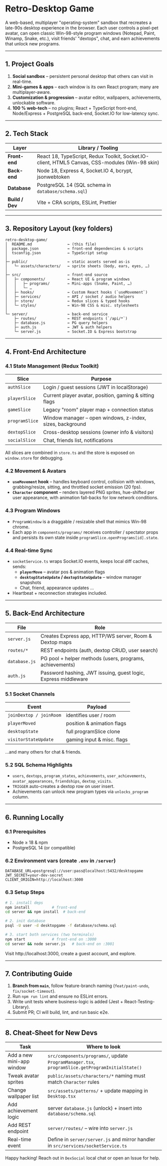 # Retro-Desktop Game

A web-based, multiplayer "operating-system" sandbox that recreates a late-90s desktop experience in the browser.  Each user controls a pixel-pet avatar, can open classic Win-98-style program windows (Notepad, Paint, Winamp, Snake, etc.), visit friends' "dextops", chat, and earn achievements that unlock new programs.

---

## 1. Project Goals

1. **Social sandbox** – persistent personal desktop that others can visit in real-time.
2. **Mini-games & apps** – each window is its own React program; many are multiplayer-aware.
3. **Customization & progression** – avatar editor, wallpapers, achievements, unlockable software.
4. **100 % web-tech** – no plugins; React + TypeScript front-end, Node/Express + PostgreSQL back-end, Socket.IO for low-latency sync.

---

## 2. Tech Stack

| Layer            | Library / Tooling                      |
|------------------|----------------------------------------|
| **Front-end**    | React 18, TypeScript, Redux Toolkit, Socket.IO-client, HTML5 Canvas, CSS-modules (Win-98 skin) |
| **Back-end**     | Node 18, Express 4, Socket.IO 4, bcrypt, jsonwebtoken |
| **Database**     | PostgreSQL 14 (SQL schema in `database/schema.sql`) |
| **Build / Dev**  | Vite + CRA scripts, ESLint, Prettier |

---

## 3. Repository Layout (key folders)

```
retro-desktop-game/
│  README.md                ← (this file)
│  package.json             ← front-end dependencies & scripts
│  tsconfig.json            ← TypeScript setup
│
├─ public/                  ← static assets served as-is
│   └─ assets/characters/   ← sprite sheets (body, ears, eyes, …)
│
├─ src/                     ← front-end source
│   ├─ components/          ← React UI & program windows
│   │   ├─ programs/        ← Mini-apps (Snake, Paint, …)
│   │   └─ …
│   ├─ hooks/               ← Custom React hooks (`useMovement`)
│   ├─ services/            ← API / socket / audio helpers
│   ├─ store/               ← Redux slices & typed hooks
│   └─ styles/              ← Win-98 CSS & misc. stylesheets
│
└─ server/                  ← back-end service
    ├─ routes/              ← REST endpoints (`/api/*`)
    ├─ database.js          ← PG query helpers
    ├─ auth.js              ← JWT & auth helpers
    └─ server.js            ← Socket.IO & Express bootstrap
```

---

## 4. Front-End Architecture

### 4.1  State Management (Redux Toolkit)

Slice             | Purpose
------------------|---------------------------------------------------------------
`authSlice`       | Login / guest sessions (JWT in localStorage)
`playerSlice`     | Current player avatar, position, gaming & sitting flags
`gameSlice`       | Legacy "room" player map + connection status
`programSlice`    | Window manager – open windows, z-index, sizes, background
`dextopSlice`     | Cross-desktop sessions (owner info & visitors)
`socialSlice`     | Chat, friends list, notifications

All slices are combined in `store.ts` and the store is exposed on `window.store` for debugging.

### 4.2  Movement & Avatars
* **`useMovement` hook** – handles keyboard control, collision with windows, grabbing/resize, sitting, and throttled socket emission (20 fps).  
* **`Character` component** – renders layered PNG sprites, hue-shifted per user appearance, with animation fall-backs for low network conditions.

### 4.3  Program Windows
* `ProgramWindow` is a draggable / resizable shell that mimics Win-98 chrome.  
* Each app in `components/programs/` receives controller / spectator props and persists its own state inside `programSlice.openPrograms[id].state`.

### 4.4  Real-time Sync
* `socketService.ts` wraps Socket.IO events, keeps local diff caches, sends:
  * **`playerMove`** – avatar pos & animation flags
  * **`desktopStateUpdate` / `dextopStateUpdate`** – window manager snapshots
  * Chat, friend, appearance updates …
* Heartbeat + reconnection strategies included.

---

## 5. Back-End Architecture

File                | Role
------------------- | ----------------------------------------
`server.js`         | Creates Express app, HTTP/WS server, Room & Dextop maps
`routes/*`          | REST endpoints (auth, dextop CRUD, user search)
`database.js`       | PG pool + helper methods (users, programs, achievements)
`auth.js`           | Password hashing, JWT issuing, guest logic, Express middleware

### 5.1  Socket Channels
Event                     | Payload
--------------------------|-------------------------
`joinDextop / joinRoom`   | identifies user / room
`playerMoved`             | position & animation flags
`desktopState`            | full programSlice clone
`visitorStateUpdate`      | gaming input & misc. flags
…and many others for chat & friends.

### 5.2  SQL Schema Highlights
* `users`, `dextops`, `program_states`, `achievements`, `user_achievements`, `avatar_appearances`, `friendships`, `dextop_visits`.
* `TRIGGER` auto-creates a dextop row on user insert.
* Achievements can unlock new program types via `unlocks_program` column.

---

## 6. Running Locally

### 6.1 Prerequisites
* Node ≥ 18 & npm
* PostgreSQL 14 (or compatible)

### 6.2 Environment vars (create `.env` in `/server`)
```
DATABASE_URL=postgresql://user:pass@localhost:5432/desktopgame
JWT_SECRET=your-dev-secret
CLIENT_ORIGIN=http://localhost:3000
```

### 6.3 Setup Steps
```bash
# 1. install deps
npm install          # front-end
cd server && npm install  # back-end

# 2. init database
psql -U user -d desktopgame -f database/schema.sql

# 3. start both services (two terminals)
npm start            # front-end on :3000
cd server && node server.js   # back-end on :3001
```
Visit http://localhost:3000, create a guest account, and explore.

---

## 7. Contributing Guide
1. **Branch from `main`**, follow feature-branch naming (`feat/paint-undo`, `fix/socket-timeout`).
2. Run `npm run lint` and ensure no ESLint errors.
3. Write unit tests where business-logic is added (Jest + React-Testing-Library).
4. Submit PR; CI will build, lint, and run basic e2e.

---

## 8. Cheat-Sheet for New Devs
| Task | Where to look |
|------|---------------|
| Add a new mini-app window | `src/components/programs/`, update `ProgramManager.tsx`, `programSlice.getProgramInitialState()` |
| Tweak avatar sprites | `public/assets/characters/*` naming must match `Character` rules |
| Change wallpaper list | `src/assets/patterns/` + update mapping in `Desktop.tsx` |
| Add achievement logic | server `database.js` (unlock) + insert into `database/schema.sql` |
| Add REST endpoint | `server/routes/` – wire into `server.js` |
| Real-time event | Define in `server/server.js` and mirror handler in `src/services/socketService.ts` |

Happy hacking!  Reach out in `DexSocial` local chat or open an Issue for help.
